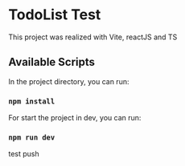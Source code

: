 # TodoList Test

This project was realized with Vite, reactJS and TS

## Available Scripts

In the project directory, you can run:

### `npm install`

For start the project in dev, you can run:

### `npm run dev`

test push
